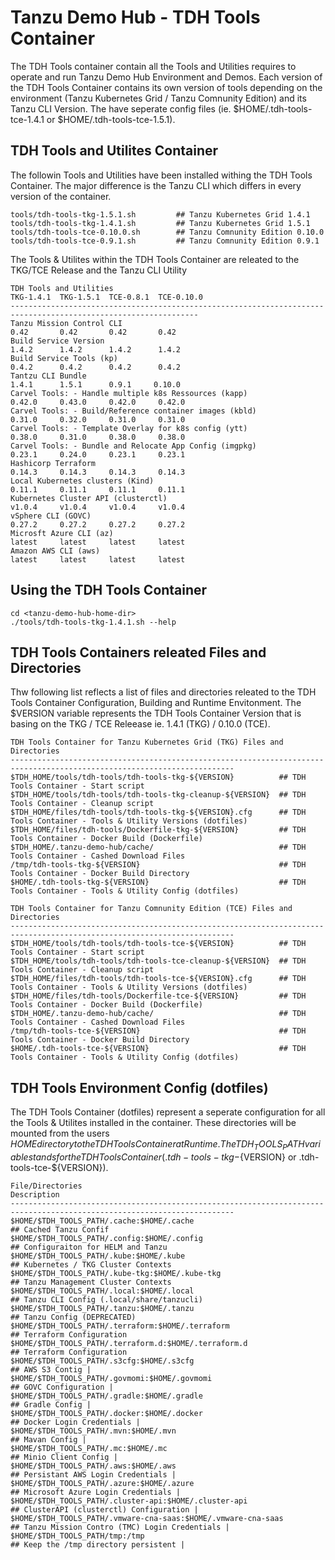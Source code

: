 # Tanzu Demo Hub - TDH Tools Container

The TDH Tools container contain all the Tools and Utilities requires to operate and run Tanzu Demo Hub Environment and Demos. Each version of the TDH Tools Container contains its own version of tools depending on the environment (Tanzu Kubernetes Grid / Tanzu Comnunity Edition) and its Tanzu CLI Version. The have seperate config files (ie. $HOME/.tdh-tools-tce-1.4.1 or $HOME/.tdh-tools-tce-1.5.1).

## TDH Tools and Utilites Container
The followin Tools and Utilities have been installed withing the TDH Tools Container. The major difference is the Tanzu CLI which differs in every version of the container.
```
tools/tdh-tools-tkg-1.5.1.sh         ## Tanzu Kubernetes Grid 1.4.1
tools/tdh-tools-tkg-1.4.1.sh         ## Tanzu Kubernetes Grid 1.5.1
tools/tdh-tools-tce-0.10.0.sh        ## Tanzu Comnunity Edition 0.10.0
tools/tdh-tools-tce-0.9.1.sh         ## Tanzu Comnunity Edition 0.9.1
```
The Tools & Utilites within the TDH Tools Container are releated to the TKG/TCE Release and the Tanzu CLI Utility

```
TDH Tools and Utilities                                              TKG-1.4.1  TKG-1.5.1  TCE-0.8.1  TCE-0.10.0 
----------------------------------------------------------------------------------------------------------------
Tanzu Mission Control CLI                                               0.42       0.42       0.42       0.42 
Build Service Version                                                   1.4.2      1.4.2      1.4.2      1.4.2
Build Service Tools (kp)                                                0.4.2      0.4.2      0.4.2      0.4.2
Tantzu CLI Bundle                                                       1.4.1      1.5.1      0.9.1     0.10.0 
Carvel Tools: - Handle multiple k8s Ressources (kapp)                  0.42.0     0.43.0     0.42.0     0.42.0 
Carvel Tools: - Build/Reference container images (kbld)                0.31.0     0.32.0     0.31.0     0.31.0 
Carvel Tools: - Template Overlay for k8s config (ytt)                  0.38.0     0.31.0     0.38.0     0.38.0 
Carvel Tools: - Bundle and Relocate App Config (imgpkg)                0.23.1     0.24.0     0.23.1     0.23.1 
Hashicorp Terraform                                                    0.14.3     0.14.3     0.14.3     0.14.3 
Local Kubernetes clusters (Kind)                                       0.11.1     0.11.1     0.11.1     0.11.1 
Kubernetes Cluster API (clusterctl)                                    v1.0.4     v1.0.4     v1.0.4     v1.0.4 
vSphere CLI (GOVC)                                                     0.27.2     0.27.2     0.27.2     0.27.2 
Microsft Azure CLI (az)                                                latest     latest     latest     latest 
Amazon AWS CLI (aws)                                                   latest     latest     latest     latest 
```


## Using the TDH Tools Container
```
cd <tanzu-demo-hub-home-dir>
./tools/tdh-tools-tkg-1.4.1.sh --help

```


## TDH Tools Containers releated Files and Directories
Thw following list reflects a list of files and directories releated to the TDH Tools Container Configuration, Building and Runtime Envitonment. The $VERSION variable represents the TDH Tools Container Version that is basing on the TKG / TCE Releease ie. 1.4.1 (TKG) / 0.10.0 (TCE). 
```
TDH Tools Container for Tanzu Kubernetes Grid (TKG) Files and Directories
------------------------------------------------------------------------------------------------------------------------
$TDH_HOME/tools/tdh-tools/tdh-tools-tkg-${VERSION}          ## TDH Tools Container - Start script 
$TDH_HOME/tools/tdh-tools/tdh-tools-tkg-cleanup-${VERSION}  ## TDH Tools Container - Cleanup script
$TDH_HOME/files/tdh-tools/tdh-tools-tkg-${VERSION}.cfg      ## TDH Tools Container - Tools & Utility Versions (dotfiles)
$TDH_HOME/files/tdh-tools/Dockerfile-tkg-${VERSION}         ## TDH Tools Container - Docker Build (Dockerfile)
$TDH_HOME/.tanzu-demo-hub/cache/                            ## TDH Tools Container - Cashed Download Files
/tmp/tdh-tools-tkg-${VERSION}                               ## TDH Tools Container - Docker Build Directory
$HOME/.tdh-tools-tkg-${VERSION}                             ## TDH Tools Container - Tools & Utility Config (dotfiles) 
```

```
TDH Tools Container for Tanzu Comnunity Edition (TCE) Files and Directories
------------------------------------------------------------------------------------------------------------------------
$TDH_HOME/tools/tdh-tools/tdh-tools-tce-${VERSION}          ## TDH Tools Container - Start script
$TDH_HOME/tools/tdh-tools/tdh-tools-tce-cleanup-${VERSION}  ## TDH Tools Container - Cleanup script
$TDH_HOME/files/tdh-tools/tdh-tools-tce-${VERSION}.cfg      ## TDH Tools Container - Tools & Utility Versions (dotfiles)
$TDH_HOME/files/tdh-tools/Dockerfile-tce-${VERSION}         ## TDH Tools Container - Docker Build (Dockerfile)
$TDH_HOME/.tanzu-demo-hub/cache/                            ## TDH Tools Container - Cashed Download Files
/tmp/tdh-tools-tce-${VERSION}                               ## TDH Tools Container - Docker Build Directory
$HOME/.tdh-tools-tce-${VERSION}                             ## TDH Tools Container - Tools & Utility Config (dotfiles)
```

## TDH Tools Environment Config (dotfiles)
The TDH Tools Container (dotfiles) represent a seperate configuration for all the Tools & Utilites installed in the container. These directories will be mounted from the users $HOME directory to the TDH Tools Container at Runtime. The TDH_TOOLS_PATH variable stands for the TDH Tools Container (.tdh-tools-tkg-${VERSION} or .tdh-tools-tce-${VERSION}).

```
File/Directories                                                     Description 
------------------------------------------------------------------------------------------------------------------------
$HOME/$TDH_TOOLS_PATH/.cache:$HOME/.cache                            ## Cached Tanzu Confif 
$HOME/$TDH_TOOLS_PATH/.config:$HOME/.config                          ## Configuraiton for HELM and Tanzu 
$HOME/$TDH_TOOLS_PATH/.kube:$HOME/.kube                              ## Kubernetes / TKG Cluster Contexts 
$HOME/$TDH_TOOLS_PATH/.kube-tkg:$HOME/.kube-tkg                      ## Tanzu Management Cluster Contexts 
$HOME/$TDH_TOOLS_PATH/.local:$HOME/.local                            ## Tanzu CLI Config (.local/share/tanzucli) 
$HOME/$TDH_TOOLS_PATH/.tanzu:$HOME/.tanzu                            ## Tanzu Config (DEPRECATED) 
$HOME/$TDH_TOOLS_PATH/.terraform:$HOME/.terraform                    ## Terraform Configuration 
$HOME/$TDH_TOOLS_PATH/.terraform.d:$HOME/.terraform.d                ## Terraform Configuration 
$HOME/$TDH_TOOLS_PATH/.s3cfg:$HOME/.s3cfg                            ## AWS S3 Contig |
$HOME/$TDH_TOOLS_PATH/.govmomi:$HOME/.govmomi                        ## GOVC Configuration |
$HOME/$TDH_TOOLS_PATH/.gradle:$HOME/.gradle                          ## Gradle Config |
$HOME/$TDH_TOOLS_PATH/.docker:$HOME/.docker                          ## Docker Login Credentials |
$HOME/$TDH_TOOLS_PATH/.mvn:$HOME/.mvn                                ## Mavan Config |
$HOME/$TDH_TOOLS_PATH/.mc:$HOME/.mc                                  ## Minio Client Config |
$HOME/$TDH_TOOLS_PATH/.aws:$HOME/.aws                                ## Persistant AWS Login Credentials |
$HOME/$TDH_TOOLS_PATH/.azure:$HOME/.azure                            ## Microsoft Azure Login Credentials |
$HOME/$TDH_TOOLS_PATH/.cluster-api:$HOME/.cluster-api                ## ClusterAPI (clusterctl) Configuration |
$HOME/$TDH_TOOLS_PATH/.vmware-cna-saas:$HOME/.vmware-cna-saas        ## Tanzu Mission Contro (TMC) Login Credentials |
$HOME/$TDH_TOOLS_PATH/tmp:/tmp                                       ## Keep the /tmp directory persistent |
```

